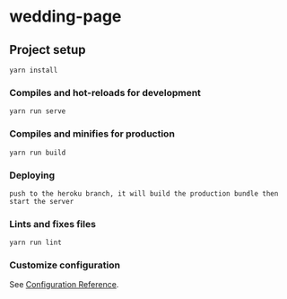 # wedding-page

## Project setup
```
yarn install
```

### Compiles and hot-reloads for development
```
yarn run serve
```

### Compiles and minifies for production
```
yarn run build
```

### Deploying
```
push to the heroku branch, it will build the production bundle then start the server
```

### Lints and fixes files
```
yarn run lint
```

### Customize configuration
See [Configuration Reference](https://cli.vuejs.org/config/).
